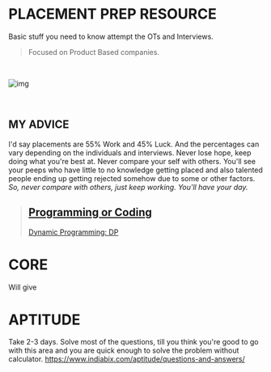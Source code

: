 # PLACEMENT PREP RESOURCE 

Basic stuff you need to know attempt the OTs and Interviews. 
> Focused on Product Based companies. 
<br/>

![img](https://www.jobberman.com/blog/wp-content/uploads/sites/8/2020/03/Jobberman_Preparing_for_Interviews_FB-2.png)

<br/>


## MY ADVICE
I'd say placements are 55% Work and 45% Luck. And the percentages can vary depending on the individuals and interviews. 
Never lose hope, keep doing what you're best at. Never compare your self with others. You'll see your peeps who have little to no knowledge getting placed and also talented people ending up getting rejected somehow due to some or other factors. *So, never compare with others, just keep working. You'll have your day.*


> ## [Programming or Coding](Coding)
>
> [Dynamic Programming: DP](https://github.com/vasanthkumar18/Placement-Prep/tree/main/Coding/Dynamic%20Programming)
>
> 




# CORE
Will give

# APTITUDE
Take 2-3 days. Solve most of the questions, till you think you're good to go with this area and you are quick enough to solve the problem without calculator. 
https://www.indiabix.com/aptitude/questions-and-answers/



